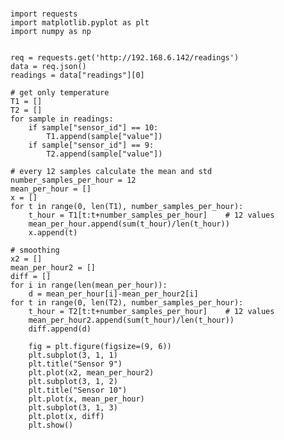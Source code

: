 ### 
    import requests
    import matplotlib.pyplot as plt
    import numpy as np


    req = requests.get('http://192.168.6.142/readings')
    data = req.json()
    readings = data["readings"][0]

    # get only temperature
    T1 = []
    T2 = []
    for sample in readings:
        if sample["sensor_id"] == 10:
            T1.append(sample["value"])
        if sample["sensor_id"] == 9:
            T2.append(sample["value"])

    # every 12 samples calculate the mean and std
    number_samples_per_hour = 12
    mean_per_hour = []
    x = []
    for t in range(0, len(T1), number_samples_per_hour):
        t_hour = T1[t:t+number_samples_per_hour]    # 12 values
        mean_per_hour.append(sum(t_hour)/len(t_hour))
        x.append(t)

    # smoothing
    x2 = []
    mean_per_hour2 = []
    diff = []
    for i in range(len(mean_per_hour)):
        d = mean_per_hour[i]-mean_per_hour2[i]
    for t in range(0, len(T2), number_samples_per_hour):
        t_hour = T2[t:t+number_samples_per_hour]    # 12 values
        mean_per_hour2.append(sum(t_hour)/len(t_hour))
        diff.append(d)

        fig = plt.figure(figsize=(9, 6))
        plt.subplot(3, 1, 1)
        plt.title("Sensor 9")
        plt.plot(x2, mean_per_hour2)
        plt.subplot(3, 1, 2)
        plt.title("Sensor 10")
        plt.plot(x, mean_per_hour)
        plt.subplot(3, 1, 3)
        plt.plot(x, diff)
        plt.show()
